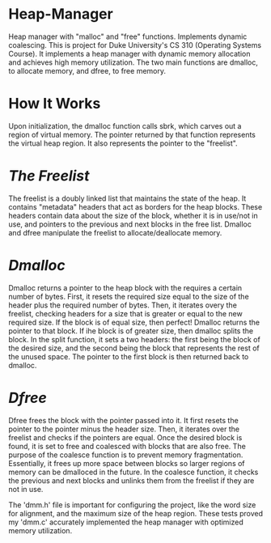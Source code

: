 # Heap-Manager
Heap manager with "malloc" and "free" functions. Implements dynamic coalescing. 
This is project for Duke University's CS 310 (Operating Systems Course). It implements a heap manager with dynamic memory allocation and achieves high memory utilization. The two main functions are dmalloc, to allocate memory, and dfree, to free memory. 

# **How It Works**
Upon initialization, the dmalloc function calls sbrk, which carves out a region of virtual memory. The pointer returned by that function represents the virtual heap region. It also represents the pointer to the "freelist".

# *The Freelist*
The freelist is a doubly linked list that maintains the state of the heap. It contains "metadata" headers that act as borders for the heap blocks. These headers contain data about the size of the block, whether it is in use/not in use, and pointers to the previous and next blocks in the free list. Dmalloc and dfree manipulate the freelist to allocate/deallocate memory. 

# *Dmalloc*
Dmalloc returns a pointer to the heap block with the requires a certain number of bytes. First, it resets the required size equal to the size of the header plus the required number of bytes. Then, it iterates overy the freelist, checking headers for a size that is greater or equal to the new required size. If the block is of equal size, then perfect! Dmalloc returns the pointer to that block. If ihe block is of greater size, then dmalloc splits the block. In the split function, it sets a two headers: the first being the block of the desired size, and the second being the block that represents the rest of the unused space. The pointer to the first block is then returned back to dmalloc. 

# *Dfree*
Dfree frees the block with the pointer passed into it. It first resets the pointer to the pointer minus the header size. Then, it iterates over the freelist and checks if the pointers are equal. Once the desired block is found, it is set to free and coalesced with blocks that are also free. The purpose of the coalesce function is to prevent memory fragmentation. Essentially, it frees up more space between blocks so larger regions of memory can be dmalloced in the future. In the coalesce function, it checks the previous and next blocks and unlinks them from the freelist if they are not in use. 

The 'dmm.h' file is important for configuring the project, like the word size for alignment, and the maximum size of the heap region. 
These tests proved my 'dmm.c' accurately implemented the heap manager with optimized memory utilization. 
